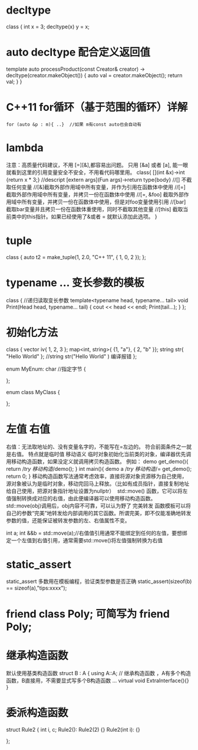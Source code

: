 
# decltype
class {
int x = 3;
decltype(x) y = x;

# auto decltype 配合定义返回值
template <typename Creator>
auto processProduct(const Creator& creator) -> decltype(creator.makeObject()) {
	auto val = creator.makeObject();
	return val;
}
}

# C++11 for循环（基于范围的循环）详解
	for (auto &p : m){ ..}  //如果 m有const auto也会自动有

# lambda
注意：高质量代码建议，不用 [=][&],都容易出问题。 只用 [&a] 或者 [a], 能一眼就看到这里的引用变量安全不安全，不用看代码哪里用。
class{
	[](int &x)->int {return x * 3;}  //descript [extern args](Fun args)->return type{body}
		//[] 不截取任何变量
		//[&]截取外部作用域中所有变量，并作为引用在函数体中使用
		//[=] 截取外部作用域中所有变量，并拷贝一份在函数体中使用
		//[=, &foo]   截取外部作用域中所有变量，并拷贝一份在函数体中使用，但是对foo变量使用引用
		//[bar]   截取bar变量并且拷贝一份在函数体重使用，同时不截取其他变量
		//[this]            截取当前类中的this指针。如果已经使用了&或者 = 就默认添加此选项。
}

# tuple
class
{
	auto t2 = make_tuple(1, 2.0, "C++ 11", { 1, 0, 2 });
};

# typename ...  变长参数的模板
class 
{
		//递归读取变长参数
	template<typename head, typename... tail>
	void Print(Head head, typename... tail) {
		cout << head << endl;
		Print(tail...);
	}
};

# 初始化方法
class
{
	vector<int> iv{ 1, 2, 3 };
	map<int, string>{ {1, "a"}, { 2, "b" }};
	string str{ "Hello World" }; //string str("Hello World" ) 编译报错
};

enum MyEnum: char  //指定字节
{

};

enum class MyClass
{

};

# 左值 右值
右值：无法取地址的、没有变量名字的，不能写在=左边的。 符合前面条件之一就是右值。  特点就是临时值
 移动语义
临时对象初始化当前类的对象，编译器优先调用移动构造函数，如果没定义就调用拷贝构造函数。
例如：
demo get_demo(){
    return /*try 移动构造*/demo();
}
int main(){
    demo a /*try 移动构造*/= get_demo();
    return 0;
}
移动构造函数写法通常考虑效率，直接将源对象资源移为自己使用，源对象被认为是临时对象，移动完回马上释放。（比如有成员指针，直接复制地址给自己使用，把源对象指针地址设置为nullptr）
 std::move() 函数，它可以将左值强制转换成对应的右值，由此便编译器可以使用移动构造函数。
std::move(obj)调用后，obj内容不可靠，可以认为野了
完美转发
函数模板可以将自己的参数“完美”地转发给内部调用的其它函数。所谓完美，即不仅能准确地转发参数的值，还能保证被转发参数的左、右值属性不变。

int a; int &&b = std::move(a);//右值值引用通常不能绑定到任何的左值，要想绑定一个左值到右值引用，通常需要std::move()将左值强制转换为右值

# static_assert
 static_assert 多数用在模板编程，验证类型参数是否正确
 static_assert(sizeof(b) == sizeof(a),"tips:xxxx");

# friend class Poly; 可简写为 friend Poly;

# 继承构造函数
默认使用基类构造函数
struct B : A { 
using A::A; // 继承构造函数  ，A有多个构造函数，B直接用，不需要显式写多个B构造函数
 ... virtual void ExtraInterface(){}
 }

# 委派构造函数
struct Rule2 { 
int i, c;
 Rule2(): Rule2(2) {}
 Rule2(int i): {} 

};